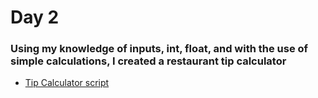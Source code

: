 
# Day 2

### Using my knowledge of inputs, int, float, and with the use of simple calculations, I created a restaurant tip calculator 

- [Tip Calculator script]()

